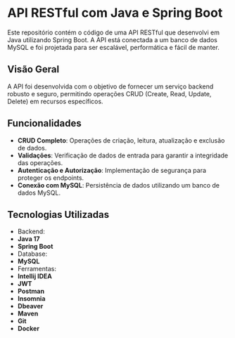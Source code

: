 # API RESTful com Java e Spring Boot

Este repositório contém o código de uma API RESTful que desenvolvi em Java utilizando Spring Boot. A API está conectada a um banco de dados MySQL e foi projetada para ser escalável, performática e fácil de manter.

## Visão Geral

A API foi desenvolvida com o objetivo de fornecer um serviço backend robusto e seguro, permitindo operações CRUD (Create, Read, Update, Delete) em recursos específicos.
## Funcionalidades

- **CRUD Completo**: Operações de criação, leitura, atualização e exclusão de dados.
- **Validações**: Verificação de dados de entrada para garantir a integridade das operações.
- **Autenticação e Autorização**: Implementação de segurança para proteger os endpoints.
- **Conexão com MySQL**: Persistência de dados utilizando um banco de dados MySQL.

## Tecnologias Utilizadas

- Backend:
- **Java 17**
- **Spring Boot**
- Database:
- **MySQL**
- Ferramentas:
- **Intellij IDEA**
- **JWT**
- **Postman**
- **Insomnia**
- **Dbeaver**
- **Maven**
- **Git**
- **Docker**
